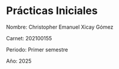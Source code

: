 # Prácticas Iniciales 

Nombre: Christopher Emanuel Xicay Gómez

Carnet: 202100155

Periodo: Primer semestre

Año: 2025
